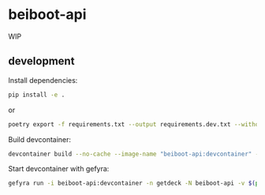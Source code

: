 # beiboot-api

WIP

## development

Install dependencies:

```bash
pip install -e .
```

or

```bash
poetry export -f requirements.txt --output requirements.dev.txt --without-hashes --with dev
```

Build devcontainer:

```bash
devcontainer build --no-cache --image-name "beiboot-api:devcontainer" --workspace-folder "."
```

Start devcontainer with gefyra:

```bash
gefyra run -i beiboot-api:devcontainer -n getdeck -N beiboot-api -v $(pwd):/workspace -c "/bin/sh -c 'while sleep 1000; do :; done'" --expose localhost:8000:8000
```
